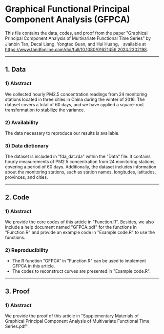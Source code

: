 #  Graphical Functional Principal Component Analysis (GFPCA)

This file contains the data, codes, and proof from the paper "Graphical Principal Component Analysis of Multivariate Functional Time Series" by Jianbin Tan, Decai Liang, Yongtao Guan, and Hui Huang， available at https://www.tandfonline.com/doi/full/10.1080/01621459.2024.2302198.


------------------------------------------------------------------------------------------------------------------------------------------------------------------------------------------------------------------------------------------------
## 1.  Data
### 1) Abstract

We collected hourly PM2.5 concentration readings from 24 monitoring stations located in three cities in China during the winter of 2016. The dataset covers a total of 60 days, and we have applied a square-root transformation to stabilize the variance.

### 2) Availability
The data necessary to reproduce our results is available.

### 3) Data dictionary
The dataset is included in "fda_dat.rda" within the "Data" file. It contains hourly measurements of PM2.5 concentration from 24 monitoring stations, covering a period of 60 days. Additionally, the dataset includes information about the monitoring stations, such as station names, longitudes, latitudes, provinces, and cities.

------------------------------------------------------------------------------------------------------------------------------------------------------------------------------------------------------------------------------------------------
## 2. Code
### 1) Abstract
We provide the core codes of this article in "Function.R". Besides, we also include a help document named "GFPCA.pdf" for the functions in "Function.R" and provide an example code in "Example code.R" to use the functions.

### 2) Reproducibility
- The R function "GFPCA" in "Function.R" can be used to implement GFPCA in this article. 
- The codes to reconstruct curves are presented in "Example code.R".

------------------------------------------------------------------------------------------------------------------------------------------------------------------------------------------------------------------------------------------------
## 3. Proof
### 1) Abstract
We provide the proof of this article in "Supplementary Materials of Graphical Principal Component Analysis of Multivariate Functional Time Series.pdf". 





